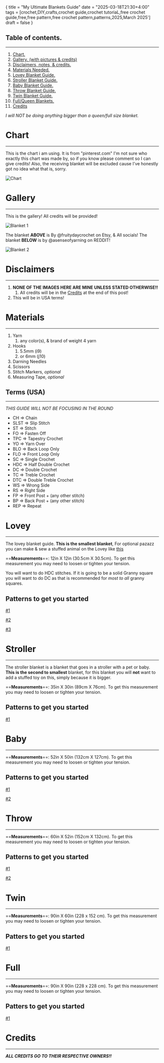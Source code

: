 {
	title = "My Ultimate Blankets Guide" 
	date = "2025-03-18T21:30+4:00"
	tags = [crochet,DIY,crafts,crochet guide,crochet tutoriaL,free crochet guide,free,free pattern,free crochet pattern,patterns,2025,March 2025']
	draft = false
}

## Table of contents.
<hr>

1. [Chart.](#Chart)
2. [Gallery. (with pictures & credits)](#Gallery)
3. [Disclaimers, notes, & credits.](#Disclaimers)
4. [Materials Needed.](#Materials)
5. [Lovey Blanket Guide.](#Lovey)
6. [Stroller Blanket Guide.](#Stroller)
7. [Baby Blanket Guide.](#Baby)
8. [Throw Blanket Guide.](#Throw)
9. [Twin Blanket Guide.](#Twin)
10. [Full/Queen Blankets.](#Full)
11. [Credits](#Credits)


*I will NOT be doing anything bigger than a queen/full size blanket.*
# Chart
<HR>

This is the chart i am using. It is from "pinterest.com" I'm not sure who exactly this chart was made by, so if you know please comment so I can give credits!
Also, the receiving blanket will be excluded cause I've honestly got no idea what that is, sorry.

![Chart](https://i.imgur.com/ltiEFsy.jpeg)

# Gallery
<HR>

This is the gallery! All credits will be provided!

![Blanket 1](https://i.imgur.com/4Bbegq3.jpeg)

The blanket **ABOVE** is By @fruitydaycrochet on Etsy, & All socials!
The blanket **BELOW** is by @asenseofyarning on REDDIT!

![Blanket 2](https://i.imgur.com/gHTSNuI.jpeg)

# Disclaimers
<HR>

1. **NONE OF THE IMAGES HERE ARE MINE UNLESS STATED OTHERWISE!!**
	1. All credits will be in the [Credits](#Credits) at the end of this post!
2. This will be in USA terms!

# Materials
<hr>

1. Yarn
	1. any color(s), & brand of weight 4 yarn
2. Hooks
	1. 5.5mm (i9)
	2. or 6mm (j10)
3. Darning Needles
4. Scissors
5. Stitch Markers, *optional*
6. Measuring Tape, *optional*

## Terms (USA)
<hr>

*THIS GUIDE WILL NOT BE FOCUSING IN THE ROUND*

- CH => Chain
- SLST => Slip Stitch
- ST => Stitch
- FO => Fasten Off
- TPC => Tapestry Crochet
- YO => Yarn Over
- BLO => Back Loop Only
- FLO => Front Loop Only
- SC => Single Crochet
- HDC => Half Double Crochet
- DC => Double Crochet
- TC => Treble Crochet
- DTC => Double Treble Crochet
- WS => Wrong Side
- RS => Right Side
- FP => Front Post + (any other stitch)
- BP => Back Post + (any other stitch)
- REP => Repeat

# Lovey
<hr>

The lovey blanket guide. **This is the smallest blanket**, For optional pazazz you can make & sew a stuffed animal on the Lovey like [this](https://blog.bellacococrochet.com/sleepy-baby-bear-and-bunny-lovey-by-alanna-odea/)

==**Measurements**==: 12in X 12in (30.5cm X 30.5cm). To get this measurement you may need to loosen or tighten your tension.

You will want to do HDC stitches. If it is going to be a solid Granny square you will want to do DC as that is recommended for *most to all* granny squares.

## Patterns to get you started

[#1](https://blog.bellacococrochet.com/sleepy-baby-bear-and-bunny-lovey-by-alanna-odea/) 

[#2](https://www.etsy.com/listing/1816725191/highland-cow-baby-blanket-lovey-baby?gpla=1&gao=1&&utm_source=google&utm_medium=cpc&utm_campaign=shopping_us_b-craft_supplies_and_tools&utm_custom1=_k_Cj0KCQjws-S-BhD2ARIsALssG0a_pVEUS9wPUnA9H9GMkhxVPyAGCX9lL3CIB_885rbz-8ZtrusurTwaAh48EALw_wcB_k_&utm_content=go_21500568645_167985812079_716809480555_pla-295462056867_c__1816725191_129173893&utm_custom2=21500568645&gad_source=1&gclid=Cj0KCQjws-S-BhD2ARIsALssG0a_pVEUS9wPUnA9H9GMkhxVPyAGCX9lL3CIB_885rbz-8ZtrusurTwaAh48EALw_wcB) 

[#3](https://www.etsy.com/listing/1080868781/security-blanket-crochet-pattern-easy?gpla=1&gao=1&&utm_source=google&utm_medium=cpc&utm_campaign=shopping_us_-craft_supplies_and_tools&utm_custom1=_k_Cj0KCQjws-S-BhD2ARIsALssG0bpG0fTZS3E1SOoltXzXIBdBJVuoTg-kcBmL1K9YVny5uqwojAV4PYaAk5yEALw_wcB_k_&utm_content=go_21963585752_174347397027_723520958334_pla-295462056867_c__1080868781_526415456&utm_custom2=21963585752&gad_source=1&gclid=Cj0KCQjws-S-BhD2ARIsALssG0bpG0fTZS3E1SOoltXzXIBdBJVuoTg-kcBmL1K9YVny5uqwojAV4PYaAk5yEALw_wcB) 

# Stroller
<hr>

The stroller blanket is a blanket that goes in a stroller with a pet or baby. **This is the second to smallest** blanket, for this blanket you will **not** want to add a stuffed toy on this, simply because it is bigger. 

==**Measurements**==: 35in X 30in (89cm X 76cm). To get this measurement you may need to loosen or tighten your tension.

## Patterns to get you started

[#1](https://g.co/kgs/jP7JPp1)

# Baby
<hr>

==**Measurements**==: 52in X 50in (132cm X 127cm). To get this measurement you may need to loosen or tighten your tension.

## Patterns to get you started

[#1](https://g.co/kgs/ZktdTFd)

[#2](https://g.co/kgs/Hn7gH1q)

# Throw
<hr>

==**Measurements**==: 60in X 52in (152cm X 132cm). To get this measurement you may need to loosen or tighten your tension.

## Patterns to get you started

[#1](https://g.co/kgs/Kx4Smwz)

[#2](https://g.co/kgs/Sij3t4Z)

# Twin
<hr>

==**Measurements**==: 90in X 60in (228 x 152 cm). To get this measurement you may need to loosen or tighten your tension.

## Patters to get you started

[#1](https://g.co/kgs/o2cjZ8Z)

# Full
<hr>

==**Measurements**==: 90in X 90in (228 x 228 cm). To get this measurement you may need to loosen or tighten your tension.

## Patters to get you started

[#1](https://g.co/kgs/Sij3t4Z)

# Credits
<hr>

***ALL CREDITS GO TO THEIR RESPECTIVE OWNERS!!***
